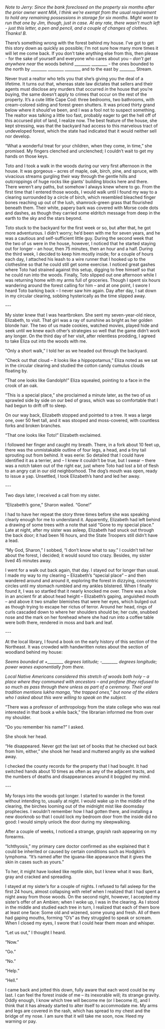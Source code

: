 *Note to Jerry: Since the bank foreclosed on the property six months after the prior owner went MIA, I think we’re exempt from the usual requirement to hold any remaining possessions in storage for six months. Might want to run that one by Jim, though, just in case. At any rate, there wasn’t much left - just this letter, a pen and pencil, and a couple of changes of clothes. Thanks! B.*

There’s something wrong with the forest behind my house. I’ve got to get this story down as quickly as possible; I’m not sure how many more times it will let me come back. If you don’t take anything else from this, then please - for the sake of yourself and everyone who cares about you – *don’t get anywhere near* the woods behind \_\_\_\_\_\_\_\_ \_\_\_\_\_\_\_\_ - the ones bounded to the north by \_\_\_\_\_\_\_\_ \_\_\_\_\_\_\_\_ \_\_\_\_\_\_\_\_ and to the east by \_\_\_\_\_\_\_\_ Stream.

Never trust a realtor who tells you that she’s giving you the deal of a lifetime. It turns out that, whereas state law dictates that sellers and their agents must disclose any murders that occurred *in* the house that you’re buying, the same doesn’t apply to crimes that occur on the rest of the property. It’s a cute little Cape Cod: three bedrooms, two bathrooms, with cream-colored siding and forest green shutters. It was priced thirty grand below where it should’ve been, and I was a fool not to suspect something. The realtor was talking a little too fast, probably eager to get the hell off of this accursed plot of land, I realize now. The best feature of the house, she kept stressing, was that the backyard had access to this marvelous tract of undeveloped forest, which the state had indicated that it would neither sell nor develop.

“What a wonderful treat for your children, when they come, in time,” she promised. My fingers clenched and unclenched; I couldn’t wait to get my hands on those keys.

Toto and I took a walk in the woods during our very first afternoon in the house. It was gorgeous – acres of maple, oak, birch, pine, and spruce, with vivacious streams gurgling their way through the gentle hills and outcroppings of huge rocks like giants' building blocks here and there. There weren’t any paths, but somehow I always knew where to go. From the first time that I entered those woods, I would walk until I found my way to a clearing surrounded by a circle of birch, which resembled bleached finger bones reaching up out of the lush, shamrock-green grass that flourished beneath them. Their white, papery bark was covered with Morse code dots and dashes, as though they carried some eldritch message from deep in the earth to the sky and the stars beyond.

Toto stuck to the backyard for the first week or so, but after that, he got more adventurous. I didn’t worry; he’d been with me for seven years, and he was a cautious and self-sufficient little guy. During the second week that the two of us were in the house, however, I noticed that he started staying out for longer – an hour, then 75 minutes, then an hour and a half. During the third week, I decided to keep him mostly inside; for a couple of hours each day, I attached his leash to a wire runner that I hooked up to the clothesline so that he could still get some exercise. I noticed great gashes where Toto had strained against this setup, digging to free himself so that he could run into the woods. Finally, Toto slipped out one afternoon while I was returning home with my arms full of groceries. Though I spent six hours wandering around the forest calling for him – and at one point, I swore I heard Toto barking back – I never saw him again. Day after day, I sat down in my circular clearing, sobbing hysterically as the time slipped away.

\---

My sister knew that I was heartbroken. She sent my seven-year-old niece, Elizabeth, to visit. That girl was a ray of sunshine as bright as her golden blonde hair. The two of us made cookies, watched movies, played hide and seek until we knew each other’s strategies so well that the game didn’t work any longer. On the third day of her visit, after relentless prodding, I agreed to take Eliza out into the woods with me.

“Only a short walk,” I told her as we headed out through the backyard.

“Check out that cloud – it looks like a hippopotamus,” Eliza noted as we sat in the circular clearing and studied the cotton candy cumulus clouds floating by.

“That one looks like Gandolph!” Eliza squealed, pointing to a face in the crook of an oak.

“This is a special place,” she proclaimed a minute later, as the two of us sprawled side by side on our bed of grass, which was so comfortable that I had begun to drift off to sleep.

On our way back, Elizabeth stopped and pointed to a tree. It was a large one, over 50 feet tall, and it was stooped and moss-covered, with countless forks and broken branches.

“That one looks like Toto!” Elizabeth exclaimed.

I followed her finger and caught my breath. There, in a fork about 10 feet up, there was the unmistakable outline of four legs, a head, and a tiny tail sprouting out from behind. It was eerie: So detailed that I could have identified it as a terrier, and – I knew it couldn’t be true, but I swear – there was a notch taken out of the right ear, just where Toto had lost a bit of flesh to an angry cat in our old neighborhood. The dog’s mouth was open, ready to issue a yap. Unsettled, I took Elizabeth’s hand and led her away.

\---

Two days later, I received a call from my sister.

“Elizabeth’s gone,” Sharon wailed. “Gone!”

I had to have her repeat the story three times before she was speaking clearly enough for me to understand it. Apparently, Elizabeth had left behind a drawing of some trees with a note that said “Gone to my special place.” Late at night, after my sister was asleep, Elizabeth had snuck out through the back door; it had been 16 hours, and the State Troopers still didn’t have a lead.

“My God, Sharon,” I sobbed, “I don’t know what to say.” I couldn’t tell her about the forest, I decided; it would sound too crazy. Besides, my sister lived 45 minutes away.

I went for a walk out back again, that day. I stayed out for longer than usual. I made my way to my clearing – Elizabeth’s “special place” – and then wandered around and around it, exploring the forest in dizzying, concentric circles until my stomach rumbled and my ankles blistered. When I finally found it, I was so startled that it nearly knocked me over. There was a hole in an ancient fir at about head height – Elizabeth’s gaping, anguished mouth – and above it two smaller blemishes that were her eyes, which bulged out as though trying to escape her rictus of terror. Around her head, rings of curls cascaded down to where her shoulders should be; her cute, snubbed nose and the mark on her forehead where she had run into a coffee table were both there, rendered in moss and bark and leaf.

\---

At the local library, I found a book on the early history of this section of the Northeast. It was crowded with handwritten notes about the section of woodland behind my house:

*Seems bounded at +\_\_\_\_\_\_\_\_ degrees latitude; -\_\_\_\_\_\_\_\_  degrees longitude; power wanes exponentially from there.*

*Local Native Americans considered this stretch of woods both holy – a place where they communed with ancestors – and profane (they refused to so much as pass through there unless as part of a ceremony. Their oral tradition mentions lukha manga, “the trapped ones,” but none of the elders who I asked about this were willing to speak on the subject.*

“There was a professor of anthropology from the state college who was real interested in that book a while back,” the librarian informed me from over my shoulder.

“Do you remember his name?” I asked.

She shook her head.

“He disappeared. Never got the last set of books that he checked out back from him, either,” she shook her head and muttered angrily as she walked away.

I checked the county records for the property that I had bought. It had switched hands about 10 times as often as any of the adjacent tracts, and the numbers of deaths and disappearances around it boggled my mind.

\---

My forays into the woods got longer. I started to wander in the forest without intending to, usually at night.  I would wake up in the middle of the clearing, the birches looming out of the midnight mist like doomsday prophecies. I wouldn’t remember how I had gotten there, and installing a new doorknob so that I could lock my bedroom door from the inside did no good: I would simply unlock the door during my sleepwalking.

After a couple of weeks, I noticed a strange, grayish rash appearing on my forearms.

“Ichthyosis,” my primary care doctor confirmed as she explained that it could be inherited or caused by certain conditions such as Hodgkin’s lymphoma. “It’s named after the iguana-like appearance that it gives the skin in cases such as yours.”

To her, it might have looked like reptile skin, but I knew what it was: Bark, gray and cracked and spreading.

I stayed at my sister’s for a couple of nights. I refused to fall asleep for the first 24 hours, almost collapsing with relief when I realized that I had spent a night away from those woods. On the second night, however, I accepted my sister’s offer of an Ambien; when I woke up, I was in the clearing. As I stood in the middle and studied each tree in turn, I realized that each of them bore at least one face: Some old and wizened, some young and fresh. All of them had gaping mouths, forming “O’s” as they struggled to speak or scream. When I closed my eyes, I swore that I could hear them moan and whisper.

“Let us out,” I thought I heard.

“Now.”

“Go.”

“No.”

“Help.”

“Hell.”

I came back and jotted this down, fully aware that each word could be my last. I can feel the forest inside of me – its inexorable will; its strange gravity. Oddly enough, I know which tree will become me (or I become it), and I think that it has already started to alter itself to accommodate me. My arms and legs are covered in the rash, which has spread to my chest and the bridge of my nose. I am sure that it will take me soon, now. Heed my warning or pay.